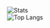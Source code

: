 
![Stats](https://github-readme-stats.vercel.app/api?username=LuK050&count_private=true&show_icons=true&theme=react&locale=ru)
<br>
![Top Langs](https://github-readme-stats.vercel.app/api/top-langs/?username=LuK050&theme=react&locale=ru)
